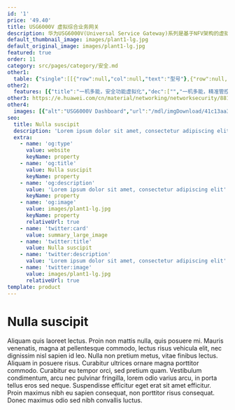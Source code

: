 ```yaml
---
id: '1'
price: '49.40'
title: USG6000V 虚拟综合业务网关
description: 华为USG6000V(Universal Service Gateway)系列是基于NFV架构的虚拟综合业务网关，虚拟资源利用率高，资源虚拟化技术支持大量多租户共同使用。产品具备丰富的网关业务能力，如vFW、vIPSec、vLB、vIPS、vAV、vURL过滤等，可根据对虚拟网关的业务需求，按需使用，灵活部署。
default_thumbnail_image: images/plant1-lg.jpg
default_original_image: images/plant1-lg.jpg
featured: true
order: 11
category: src/pages/category/安全.md
other1: 
  table: {"single":[[{"row":null,"col":null,"text":"型号"},{"row":null,"col":null,"text":"USG6000V1"},{"row":null,"col":null,"text":"USG6000V2"},{"row":null,"col":null,"text":"USG6000V4"},{"row":null,"col":null,"text":"USG6000V8"}],[{"row":null,"col":null,"text":"Hypervisor"},{"row":null,"col":"4","text":"Xen\nVMware ESXi\nLinux KVM\nHyper-V\nHuawei FusionSphere"}],[{"row":null,"col":null,"text":"vCPU"},{"row":null,"col":null,"text":"1"},{"row":null,"col":null,"text":"2"},{"row":null,"col":null,"text":"4"},{"row":null,"col":null,"text":"8"}],[{"row":null,"col":null,"text":"内存"},{"row":null,"col":null,"text":"2GB"},{"row":null,"col":null,"text":"4GB"},{"row":null,"col":null,"text":"8GB"},{"row":null,"col":null,"text":"12GB"}],[{"row":null,"col":null,"text":"存储（min/max）"},{"row":null,"col":null,"text":"4GB/2TB"},{"row":null,"col":null,"text":"4GB/2TB"},{"row":null,"col":null,"text":"4GB/2TB"},{"row":null,"col":null,"text":"4GB/2TB"}],[{"row":null,"col":null,"text":"vNIC接口数量（min/max）"},{"row":null,"col":null,"text":" 2/11"},{"row":null,"col":null,"text":" 2/11"},{"row":null,"col":null,"text":" 2/11"},{"row":null,"col":null,"text":" 2/11"}],[{"row":null,"col":null,"text":"一体化防护"},{"row":null,"col":"4","text":"集传统防火墙、VPN、入侵防御、防病毒、带宽管理、Anti-DDoS等多种功能于一身，全局配置视图和一体化策略管理。"}],[{"row":null,"col":null,"text":"应用识别与管控"},{"row":null,"col":"4","text":"可识别6000+应用，访问控制精度到应用功能，例如：区分微信的文字和语音。应用识别与入侵检测、防病毒、内容安全相结合，提高检测性能和准确率。"}],[{"row":null,"col":null,"text":"入侵防御与Web防护"},{"row":null,"col":"4","text":"第一时间获取最新威胁信息，准确检测并防御针对漏洞的攻击。可防护各种针对web的攻击，包括SQL注入攻击和跨站脚本攻击等。"}],[{"row":null,"col":null,"text":"防病毒"},{"row":null,"col":"4","text":"病毒库每日更新，可迅速检出超过500万种病毒。"}]]}
other2:
  features: [{"title":"一机多能，安全功能虚拟化","dec":["","一机多能，精准管控，简化管理，提升资源利用率；按需弹性，业务部署灵活：安全业务全部虚拟化，支持多租户，业务自动化开通",""]},{"title":"统一管理，运维可视化","dec":["","提供基于租户的网络虚拟化管理视图，满足合规要求",""]},{"title":"广泛被集成","dec":["","兼容主流虚拟机平台，支持NETCONF、RESTful北向API接口",""]}]
other3: https://e.huawei.com/cn/material/networking/networksecurity/88151285b53f46cfa7298a948e649e40
other4:
  images: [{"alt":"USG6000V Dashboard","url":"/mdl/imgDownload/41c13aa352544bd5a5700fd5460f62ba"}]
seo:
  title: Nulla suscipit
  description: 'Lorem ipsum dolor sit amet, consectetur adipiscing elit'
  extra:
    - name: 'og:type'
      value: website
      keyName: property
    - name: 'og:title'
      value: Nulla suscipit
      keyName: property
    - name: 'og:description'
      value: 'Lorem ipsum dolor sit amet, consectetur adipiscing elit'
      keyName: property
    - name: 'og:image'
      value: images/plant1-lg.jpg
      keyName: property
      relativeUrl: true
    - name: 'twitter:card'
      value: summary_large_image
    - name: 'twitter:title'
      value: Nulla suscipit
    - name: 'twitter:description'
      value: 'Lorem ipsum dolor sit amet, consectetur adipiscing elit'
    - name: 'twitter:image'
      value: images/plant1-lg.jpg
      relativeUrl: true
template: product
---
```


# Nulla suscipit

Aliquam quis laoreet lectus. Proin non mattis nulla, quis posuere mi. Mauris venenatis, magna at pellentesque commodo, lectus risus vehicula elit, nec dignissim nisl sapien id leo. Nulla non pretium metus, vitae finibus lectus. Aliquam in posuere risus. Curabitur ultrices ornare magna porttitor commodo. Curabitur eu tempor orci, sed pretium quam. Vestibulum condimentum, arcu nec pulvinar fringilla, lorem odio varius arcu, in porta tellus eros sed neque. Suspendisse efficitur eget erat sit amet efficitur. Proin maximus nibh eu sapien consequat, non porttitor risus consequat. Donec maximus odio sed nibh convallis luctus.